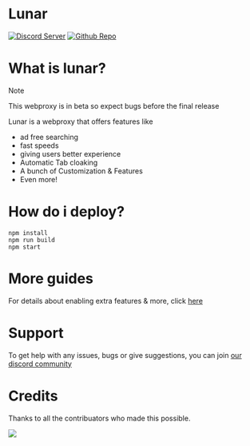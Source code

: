 # Lunar

[![Discord Server](https://skillicons.dev/icons?i=discord)](https://discord.gg/fuPtWjYuf8) [![Github Repo](https://skillicons.dev/icons?i=github)](https://github.com/Lunar-proxy/Lunar)

# What is lunar?

> [!NOTE]  
> This webproxy is in beta so expect bugs before the final release

Lunar is a webproxy that offers features like

- ad free searching
- fast speeds
- giving users better experience
- Automatic Tab cloaking
- A bunch of Customization & Features
- Even more!
# How do i deploy?

```
npm install
npm run build
npm start
```

# More guides

For details about enabling extra features & more, click [here](https://github.com/Lunar-proxy/Lunar/wiki)

# Support

To get help with any issues, bugs or give suggestions, you can join [our discord community](https://dsc.gg/golunar)

# Credits

Thanks to all the contribuators who made this possible. 

<a href="https://github.com/lunar-proxy/lunar/graphs/contributors">
<img src="https://contrib.rocks/image?repo=lunar-proxy/lunar"/>
</a>
